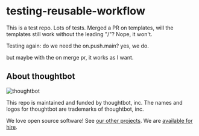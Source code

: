 # testing-reusable-workflow

This is a test repo. Lots of tests. Merged a PR on templates, will the templates still work without the leading "/"? Nope, it won't.

Testing again: do we need the on.push.main? yes, we do.

but maybe with the on merge pr, it works as I want.

<!-- START /templates/footer.md -->
## About thoughtbot

![thoughtbot](https://thoughtbot.com/thoughtbot-logo-for-readmes.svg)

This repo is maintained and funded by thoughtbot, inc.
The names and logos for thoughtbot are trademarks of thoughtbot, inc.

We love open source software!
See [our other projects][community].
We are [available for hire][hire].

[community]: https://thoughtbot.com/community?utm_source=github
[hire]: https://thoughtbot.com/hire-us?utm_source=github


<!-- END /templates/footer.md -->

